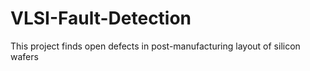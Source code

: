 # VLSI-Fault-Detection
This project finds open defects in post-manufacturing layout of silicon wafers 
